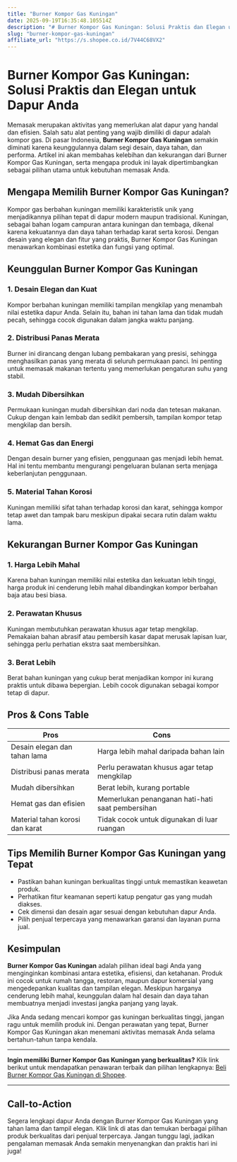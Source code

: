 ```yaml
---
title: "Burner Kompor Gas Kuningan"
date: 2025-09-19T16:35:48.105514Z
description: "# Burner Kompor Gas Kuningan: Solusi Praktis dan Elegan untuk Dapur Anda..."
slug: "burner-kompor-gas-kuningan"
affiliate_url: "https://s.shopee.co.id/7V44C68VX2"
---
```

# Burner Kompor Gas Kuningan: Solusi Praktis dan Elegan untuk Dapur Anda

Memasak merupakan aktivitas yang memerlukan alat dapur yang handal dan efisien. Salah satu alat penting yang wajib dimiliki di dapur adalah kompor gas. Di pasar Indonesia, **Burner Kompor Gas Kuningan** semakin diminati karena keunggulannya dalam segi desain, daya tahan, dan performa. Artikel ini akan membahas kelebihan dan kekurangan dari Burner Kompor Gas Kuningan, serta mengapa produk ini layak dipertimbangkan sebagai pilihan utama untuk kebutuhan memasak Anda.

## Mengapa Memilih Burner Kompor Gas Kuningan?

Kompor gas berbahan kuningan memiliki karakteristik unik yang menjadikannya pilihan tepat di dapur modern maupun tradisional. Kuningan, sebagai bahan logam campuran antara kuningan dan tembaga, dikenal karena kekuatannya dan daya tahan terhadap karat serta korosi. Dengan desain yang elegan dan fitur yang praktis, Burner Kompor Gas Kuningan menawarkan kombinasi estetika dan fungsi yang optimal.

## Keunggulan Burner Kompor Gas Kuningan

### 1. Desain Elegan dan Kuat
Kompor berbahan kuningan memiliki tampilan mengkilap yang menambah nilai estetika dapur Anda. Selain itu, bahan ini tahan lama dan tidak mudah pecah, sehingga cocok digunakan dalam jangka waktu panjang.

### 2. Distribusi Panas Merata
Burner ini dirancang dengan lubang pembakaran yang presisi, sehingga menghasilkan panas yang merata di seluruh permukaan panci. Ini penting untuk memasak makanan tertentu yang memerlukan pengaturan suhu yang stabil.

### 3. Mudah Dibersihkan
Permukaan kuningan mudah dibersihkan dari noda dan tetesan makanan. Cukup dengan kain lembab dan sedikit pembersih, tampilan kompor tetap mengkilap dan bersih.

### 4. Hemat Gas dan Energi
Dengan desain burner yang efisien, penggunaan gas menjadi lebih hemat. Hal ini tentu membantu mengurangi pengeluaran bulanan serta menjaga keberlanjutan penggunaan.

### 5. Material Tahan Korosi
Kuningan memiliki sifat tahan terhadap korosi dan karat, sehingga kompor tetap awet dan tampak baru meskipun dipakai secara rutin dalam waktu lama.

## Kekurangan Burner Kompor Gas Kuningan

### 1. Harga Lebih Mahal
Karena bahan kuningan memiliki nilai estetika dan kekuatan lebih tinggi, harga produk ini cenderung lebih mahal dibandingkan kompor berbahan baja atau besi biasa.

### 2. Perawatan Khusus
Kuningan membutuhkan perawatan khusus agar tetap mengkilap. Pemakaian bahan abrasif atau pembersih kasar dapat merusak lapisan luar, sehingga perlu perhatian ekstra saat membersihkan.

### 3. Berat Lebih
Berat bahan kuningan yang cukup berat menjadikan kompor ini kurang praktis untuk dibawa bepergian. Lebih cocok digunakan sebagai kompor tetap di dapur.

## Pros & Cons Table

| Pros                                               | Cons                                                 |
|-----------------------------------------------------|------------------------------------------------------|
| Desain elegan dan tahan lama                      | Harga lebih mahal daripada bahan lain               |
| Distribusi panas merata                            | Perlu perawatan khusus agar tetap mengkilap       |
| Mudah dibersihkan                                 | Berat lebih, kurang portable                        |
| Hemat gas dan efisien                             | Memerlukan penanganan hati-hati saat pembersihan  |
| Material tahan korosi dan karat                   | Tidak cocok untuk digunakan di luar ruangan       |

## Tips Memilih Burner Kompor Gas Kuningan yang Tepat

- Pastikan bahan kuningan berkualitas tinggi untuk memastikan keawetan produk.
- Perhatikan fitur keamanan seperti katup pengatur gas yang mudah diakses.
- Cek dimensi dan desain agar sesuai dengan kebutuhan dapur Anda.
- Pilih penjual terpercaya yang menawarkan garansi dan layanan purna jual.

## Kesimpulan

**Burner Kompor Gas Kuningan** adalah pilihan ideal bagi Anda yang menginginkan kombinasi antara estetika, efisiensi, dan ketahanan. Produk ini cocok untuk rumah tangga, restoran, maupun dapur komersial yang mengedepankan kualitas dan tampilan elegan. Meskipun harganya cenderung lebih mahal, keunggulan dalam hal desain dan daya tahan membuatnya menjadi investasi jangka panjang yang layak.

Jika Anda sedang mencari kompor gas kuningan berkualitas tinggi, jangan ragu untuk memilih produk ini. Dengan perawatan yang tepat, Burner Kompor Gas Kuningan akan menemani aktivitas memasak Anda selama bertahun-tahun tanpa kendala.

---

**Ingin memiliki Burner Kompor Gas Kuningan yang berkualitas?** Klik link berikut untuk mendapatkan penawaran terbaik dan pilihan lengkapnya: [Beli Burner Kompor Gas Kuningan di Shopee](https://s.shopee.co.id/7V44C68VX2).

---

## Call-to-Action
Segera lengkapi dapur Anda dengan Burner Kompor Gas Kuningan yang tahan lama dan tampil elegan. Klik link di atas dan temukan berbagai pilihan produk berkualitas dari penjual terpercaya. Jangan tunggu lagi, jadikan pengalaman memasak Anda semakin menyenangkan dan praktis hari ini juga!